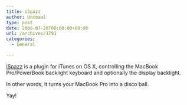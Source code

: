 ```yaml
---
title: iSpazz
author: Unxmaal
type: post
date: 2006-07-28T00:00:00+00:00
url: /archives/1791
categories:
  - General

---
```

[iSpazz][1] is a plugin for iTunes on OS X, controlling the MacBook Pro/PowerBook backlight keyboard and optionally the display backlight.

In other words, It turns your MacBook Pro into a disco ball. 

Yay!

 [1]: http://web.mac.com/keindesign/iWeb/Site/iSpazz.html